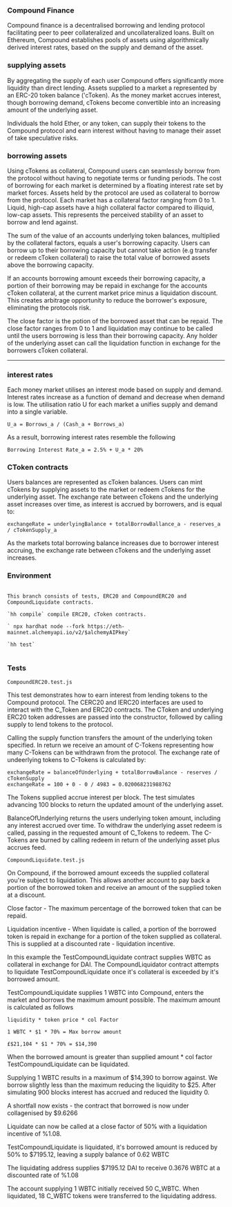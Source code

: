 ### Compound Finance

Compound finance is a decentralised borrowing and lending protocol facilitating peer to peer collateralized and uncollateralized loans. Built on Ethereum, Compound establishes pools of assets using algorithmically derived interest rates, based on the supply and demand of the asset.

### supplying assets

By aggregating the supply of each user Compound offers significantly more liquidity than direct lending. Assets supplied to a market a represented by an ERC-20 token balance ('cToken). As the money market accrues interest, though borrowing demand, cTokens become convertible into an increasing amount of the underlying asset.

Individuals the hold Ether, or any token, can supply their tokens to the Compound protocol and earn interest without having to manage their asset of take speculative risks.

### borrowing assets

Using cTokens as collateral, Compound users can seamlessly borrow from the protocol without having to negotiate terms or funding periods. The cost of borrowing for each market is determined by a floating interest rate set by market forces. Assets held by the protocol are used as collateral to borrow from the protocol. Each market has a collateral factor ranging from 0 to 1. Liquid, high-cap assets have a high collateral factor compared to illiquid, low-cap assets. This represents the perceived stability of an asset to borrow and lend against.

The sum of the value of an accounts underlying token balances, multiplied by the collateral factors, equals a user's borrowing capacity. Users can borrow up to their borrowing capacity but cannot take action (e.g transfer or redeem cToken collateral) to raise the total value of borrowed assets above the borrowing capacity.

If an accounts borrowing amount exceeds their borrowing capacity, a portion of their borrowing may be repaid in exchange for the accounts cToken collateral, at the current market price minus a liquidation discount. This creates arbitrage opportunity to reduce the borrower's exposure, eliminating the protocols risk.

The close factor is the potion of the borrowed asset that can be repaid. The close factor ranges from 0 to 1 and liquidation may continue to be called until the users borrowing is less than their borrowing capacity. Any holder of the underlying asset can call the liquidation function in exchange for the borrowers cToken collateral.
​

---

### interest rates

Each money market utilises an interest mode based on supply and demand. Interest rates increase as a function of demand and decrease when demand is low. The utilisation ratio U for each market a unifies supply and demand into a single variable.

`U_a = Borrows_a / (Cash_a + Borrows_a)`

As a result, borrowing interest rates resemble the following

`Borrowing Interest Rate_a = 2.5% + U_a * 20%`

### CToken contracts

Users balances are represented as cToken balances. Users can mint cTokens by supplying assets to the market or redeem cTokens for the underlying asset. The exchange rate between cTokens and the underlying asset increases over time, as interest is accrued by borrowers, and is equal to:

`exchangeRate = underlyingBalance + totalBorrowBallance_a - reserves_a / cTokenSupply_a`

As the markets total borrowing balance increases due to borrower interest accruing, the exchange rate between cTokens and the underlying asset increases.

### Environment

```

This branch consists of tests, ERC20 and CompoundERC20 and CompoundLiquidate contracts.

`hh compile` compile ERC20, cToken contracts.

` npx hardhat node --fork https://eth-mainnet.alchemyapi.io/v2/$alchemyAIPkey`

`hh test`


```

### Tests

`CompoundERC20.test.js`

This test demonstrates how to earn interest from lending tokens to the Compound protocol. The CERC20 and IERC20 interfaces are used to interact with the C_Token and ERC20 contracts. The CToken and underlying ERC20 token addresses are passed into the constructor, followed by calling supply to lend tokens to the protocol.

Calling the supply function transfers the amount of the underlying token specified. In return we receive an amount of C-Tokens representing how many C-Tokens can be withdrawn from the protocol. The exchange rate of undeerlying tokens to C-Tokens is calculated by:

```
exchangeRate = balanceOfUnderlying + totalBorrowBalance - reserves / cTokenSupply
exchangeRate = 100 + 0 - 0 / 4983 = 0.020068231988762
```

The Tokens supplied accrue interest per block. The test simulates advancing 100 blocks to return the updated amount of the underlying asset.

BalanceOfUnderlying returns the users underlying token amount, including any interest accrued over time. To withdraw the underlying asset redeem is called, passing in the requested amount of C_Tokens to redeem. The C-Tokens are burned by calling redeem in return of the underlying asset plus accrues feed.

`CompoundLiquidate.test.js`

On Compound, if the borrowed amount exceeds the supplied collateral you're subject to liquidation. This allows another account to pay back a portion of the borrowed token and receive an amount of the supplied token at a discount.

Close factor - The maximum percentage of the borrowed token that can be repaid.

Liquidation incentive - When liquidate is called, a portion of the borrowed token is repaid in exchange for a portion of the token supplied as collateral. This is supplied at a discounted rate - liquidation incentive.

In this example the TestCompoundLiquidate contract supplies WBTC as collateral in exchange for DAI. The CompoundLiquidator contract attempts to liquidate TestCompoundLiquidate once it's collateral is exceeded by it's borrowed amount.

TestCompoundLiquidate supplies 1 WBTC into Compound, enters the market and borrows the maximum amount possible. The maximum amount is calculated as follows

`liquidity * token price * col Factor`

`1 WBTC * $1 * 70% = Max borrow amount`

`£$21,104 * $1 * 70% = $14,390`

When the borrowed amount is greater than supplied amount \* col factor TestCompoundLiquidate can be liquidated.

Supplying 1 WBTC results in a maximum of $14,390 to borrow against. We borrow slightly less than the maximum reducing the liquidity to $25. After simulating 900 blocks interest has accrued and reduced the liquidity 0.

A shortfall now exists - the contract that borrowed is now under collagenised by $9.6266

Liquidate can now be called at a close factor of 50% with a liquidation incentive of %1.08.

TestCompoundLiquidate is liquidated, it's borrowed amount is reduced by 50% to $7195.12, leaving a supply balance of 0.62 WBTC

The liquidating address supplies $7195.12 DAI to receive 0.3676 WBTC at a discounted rate of %1.08

The account supplying 1 WBTC initially received 50 C_WBTC. When liquidated, 18 C_WBTC tokens were transferred to the liquidating address.
